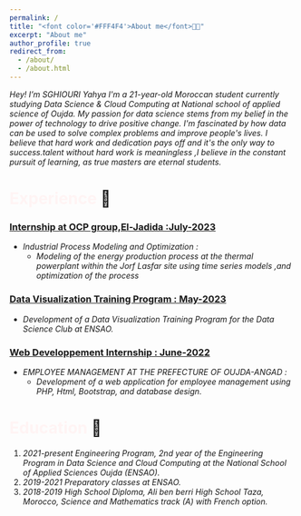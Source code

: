 ```yaml
---
permalink: /
title: "<font color='#FFF4F4'>About me</font>🧑‍💻"
excerpt: "About me"
author_profile: true
redirect_from: 
  - /about/
  - /about.html
---
```


*Hey! I’m SGHIOURI Yahya I'm a 21-year-old Moroccan student currently studying Data Science & Cloud Computing at National school of applied science of Oujda. My passion for data science stems from my belief in the power of technology to drive positive change. I'm fascinated by how data can be used to solve complex problems and improve people's lives. I  believe that hard work and dedication pays off and it's the only way to success.talent without hard work is meaningless ,I believe in the constant pursuit of learning, as true masters are eternal students.*

# <font color="#FFF4F4" >Experience</font> 🎒


### <b><u>Internship at OCP group,El-Jadida :July-2023</u></b>
- *Industrial Process Modeling and Optimization :*
  - *Modeling of the energy production process at the thermal powerplant within the Jorf Lasfar site using time series models ,and optimization of the process*

### <b><u>Data Visualization Training Program : May-2023</u></b>

- *Development of a Data Visualization Training Program for the Data Science Club at ENSAO.*

### <b><u>Web Developpement Internship : June-2022</u></b>

- *EMPLOYEE MANAGEMENT AT THE PREFECTURE OF OUJDA-ANGAD :*
   - *Development of a web application for employee management using PHP, Html, Bootstrap, and database design.*




# <font color="#FFF4F4">Education</font>  🏫

1. *2021-present Engineering Program, 2nd year of the Engineering Program in Data Science and Cloud Computing at the National School of Applied Sciences Oujda (ENSAO).* <br>
2. *2019-2021 Preparatory classes at ENSAO.* <br>
3. *2018-2019 High School Diploma, Ali ben berri High School Taza, Morocco, Science and Mathematics track (A) with French option.*

<!-- 
Site-wide configuration
------
The main configuration file for the site is in the base directory in [_config.yml](https://github.com/academicpages/academicpages.github.io/blob/master/_config.yml), which defines the content in the sidebars and other site-wide features. You will need to replace the default variables with ones about yourself and your site's github repository. The configuration file for the top menu is in [_data/navigation.yml](https://github.com/academicpages/academicpages.github.io/blob/master/_data/navigation.yml). For example, if you don't have a portfolio or blog posts, you can remove those items from that navigation.yml file to remove them from the header. 

Create content & metadata
------
For site content, there is one markdown file for each type of content, which are stored in directories like _publications, _talks, _posts, _teaching, or _pages. For example, each talk is a markdown file in the [_talks directory](https://github.com/academicpages/academicpages.github.io/tree/master/_talks). At the top of each markdown file is structured data in YAML about the talk, which the theme will parse to do lots of cool stuff. The same structured data about a talk is used to generate the list of talks on the [Talks page](https://academicpages.github.io/talks), each [individual page](https://academicpages.github.io/talks/2012-03-01-talk-1) for specific talks, the talks section for the [CV page](https://academicpages.github.io/cv), and the [map of places you've given a talk](https://academicpages.github.io/talkmap.html) (if you run this [python file](https://github.com/academicpages/academicpages.github.io/blob/master/talkmap.py) or [Jupyter notebook](https://github.com/academicpages/academicpages.github.io/blob/master/talkmap.ipynb), which creates the HTML for the map based on the contents of the _talks directory).

**Markdown generator**

I have also created [a set of Jupyter notebooks](https://github.com/academicpages/academicpages.github.io/tree/master/markdown_generator
) that converts a CSV containing structured data about talks or presentations into individual markdown files that will be properly formatted for the academicpages template. The sample CSVs in that directory are the ones I used to create my own personal website at stuartgeiger.com. My usual workflow is that I keep a spreadsheet of my publications and talks, then run the code in these notebooks to generate the markdown files, then commit and push them to the GitHub repository.

How to edit your site's GitHub repository
------
Many people use a git client to create files on their local computer and then push them to GitHub's servers. If you are not familiar with git, you can directly edit these configuration and markdown files directly in the github.com interface. Navigate to a file (like [this one](https://github.com/academicpages/academicpages.github.io/blob/master/_talks/2012-03-01-talk-1.md) and click the pencil icon in the top right of the content preview (to the right of the "Raw | Blame | History" buttons). You can delete a file by clicking the trashcan icon to the right of the pencil icon. You can also create new files or upload files by navigating to a directory and clicking the "Create new file" or "Upload files" buttons. 

Example: editing a markdown file for a talk
![Editing a markdown file for a talk](/images/editing-talk.png)

For more info
------
More info about configuring academicpages can be found in [the guide](https://academicpages.github.io/markdown/). The [guides for the Minimal Mistakes theme](https://mmistakes.github.io/minimal-mistakes/docs/configuration/) (which this theme was forked from) might also be helpful.
-->
